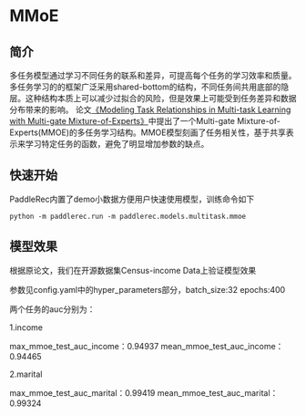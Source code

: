 # MMoE

## 简介
多任务模型通过学习不同任务的联系和差异，可提高每个任务的学习效率和质量。多任务学习的的框架广泛采用shared-bottom的结构，不同任务间共用底部的隐层。这种结构本质上可以减少过拟合的风险，但是效果上可能受到任务差异和数据分布带来的影响。  论文[《Modeling Task Relationships in Multi-task Learning with Multi-gate Mixture-of-Experts》]( https://www.kdd.org/kdd2018/accepted-papers/view/modeling-task-relationships-in-multi-task-learning-with-multi-gate-mixture- )中提出了一个Multi-gate Mixture-of-Experts(MMOE)的多任务学习结构。MMOE模型刻画了任务相关性，基于共享表示来学习特定任务的函数，避免了明显增加参数的缺点。

## 快速开始
PaddleRec内置了demo小数据方便用户快速使用模型，训练命令如下

```shell
python -m paddlerec.run -m paddlerec.models.multitask.mmoe
```

## 模型效果

根据原论文，我们在开源数据集Census-income Data上验证模型效果

参数见config.yaml中的hyper_parameters部分，batch_size:32 epochs:400

两个任务的auc分别为：

1.income

max_mmoe_test_auc_income：0.94937 mean_mmoe_test_auc_income：0.94465

2.marital

max_mmoe_test_auc_marital：0.99419 mean_mmoe_test_auc_marital：0.99324
